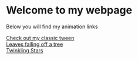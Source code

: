 <h1> Welcome to my webpage </h1>
<p> Below you will find my animation links </p>
<a href = "Classic Tween with Trail.html"> Check out my classic tween </a> <br>
<a href = "Leaf_falling_tween.html"> Leaves falling off a tree </a> <br>
<a href = "Twinkling Stars Animation.html"> Twinkling Stars </a>
